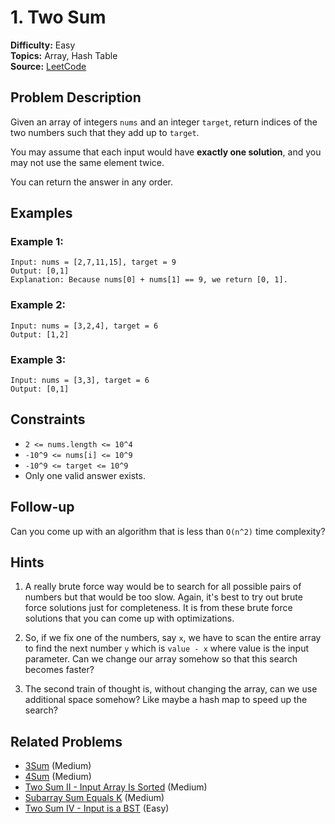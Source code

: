 # 1. Two Sum

**Difficulty:** Easy  
**Topics:** Array, Hash Table  
**Source:** [LeetCode](https://leetcode.com/problems/two-sum/description/)

## Problem Description

Given an array of integers `nums` and an integer `target`, return indices of the two numbers such that they add up to `target`.

You may assume that each input would have **exactly one solution**, and you may not use the same element twice.

You can return the answer in any order.

## Examples

### Example 1:
```
Input: nums = [2,7,11,15], target = 9
Output: [0,1]
Explanation: Because nums[0] + nums[1] == 9, we return [0, 1].
```

### Example 2:
```
Input: nums = [3,2,4], target = 6
Output: [1,2]
```

### Example 3:
```
Input: nums = [3,3], target = 6
Output: [0,1]
```

## Constraints

- `2 <= nums.length <= 10^4`
- `-10^9 <= nums[i] <= 10^9`
- `-10^9 <= target <= 10^9`
- Only one valid answer exists.

## Follow-up

Can you come up with an algorithm that is less than `O(n^2)` time complexity?

## Hints

1. A really brute force way would be to search for all possible pairs of numbers but that would be too slow. Again, it's best to try out brute force solutions just for completeness. It is from these brute force solutions that you can come up with optimizations.

2. So, if we fix one of the numbers, say `x`, we have to scan the entire array to find the next number `y` which is `value - x` where value is the input parameter. Can we change our array somehow so that this search becomes faster?

3. The second train of thought is, without changing the array, can we use additional space somehow? Like maybe a hash map to speed up the search?

## Related Problems

- [3Sum](https://leetcode.com/problems/3sum/) (Medium)
- [4Sum](https://leetcode.com/problems/4sum/) (Medium)
- [Two Sum II - Input Array Is Sorted](https://leetcode.com/problems/two-sum-ii-input-array-is-sorted/) (Medium)
- [Subarray Sum Equals K](https://leetcode.com/problems/subarray-sum-equals-k/) (Medium)
- [Two Sum IV - Input is a BST](https://leetcode.com/problems/two-sum-iv-input-is-a-bst/) (Easy)